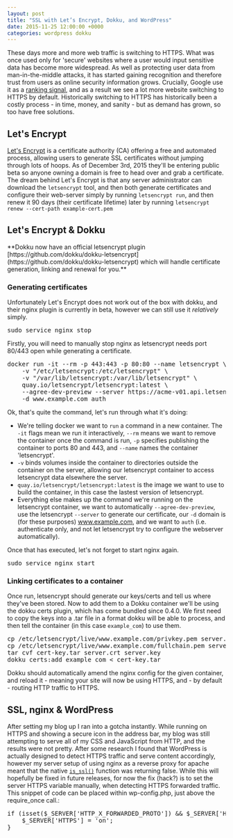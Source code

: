 ```yaml
---
layout: post
title: "SSL with Let’s Encrypt, Dokku, and WordPress"
date: 2015-11-25 12:00:00 +0000
categories: wordpress dokku
---
```

These days more and more web traffic is switching to HTTPS. What was once used only for 'secure' websites where a user would input sensitive data has become more widespread. As well as protecting user data from man-in-the-middle attacks, it has started gaining recognition and therefore trust from users as online security information grows. Crucially, Google use it as a [ranking signal](http://googlewebmastercentral.blogspot.co.uk/2014/08/https-as-ranking-signal.html), and as a result we see a lot more website switching to HTTPS by default. Historically switching to HTTPS has historically been a costly process - in time, money, and sanity - but as demand has grown, so too have free solutions.

## Let's Encrypt

[Let's Encrypt](https://letsencrypt.org/) is a certificate authority (CA) offering a free and automated process, allowing users to generate SSL certificates without jumping through lots of hoops. As of December 3rd, 2015 they'll be entering public beta so anyone owning a domain is free to head over and grab a certificate. The dream behind Let's Encrypt is that any server administrator can download the `letsencrypt` tool, and then both generate certificates and configure their web-server simply by running `letsencrypt run`, and then renew it 90 days (their certificate lifetime) later by running `letsencrypt renew --cert-path example-cert.pem`

## Let's Encrypt & Dokku

<div class="well" markdown="span">
**Dokku now have an official letsencrypt plugin [https://github.com/dokku/dokku-letsencrypt](https://github.com/dokku/dokku-letsencrypt) which will handle certificate generation, linking and renewal for you.**
</div>

### Generating certificates

Unfortunately Let's Encrypt does not work out of the box with dokku, and their nginx plugin is currently in beta, however we can still use it _relatively_ simply.

<pre>sudo service nginx stop</pre>

Firstly, you will need to manually stop nginx as letsencrypt needs port 80/443 open while generating a certificate.

<pre>docker run -it --rm -p 443:443 -p 80:80 --name letsencrypt \
    -v "/etc/letsencrypt:/etc/letsencrypt" \
    -v "/var/lib/letsencrypt:/var/lib/letsencrypt" \
    quay.io/letsencrypt/letsencrypt:latest \
    --agree-dev-preview --server https://acme-v01.api.letsencrypt.org/directory \
    -d www.example.com auth
</pre>

Ok, that's quite the command, let's run through what it's doing:

*   We're telling docker we want to `run` a command in a new container. The `-it` flags mean we run it interactively, `--rm` means we want to remove the container once the command is run, `-p` specifies publishing the container to ports 80 and 443, and `--name` names the container 'letsencrypt'.
*   `-v` binds volumes inside the container to directories outside the container on the server, allowing our letsencrypt container to access letsencrypt data elsewhere the server.
*   `quay.io/letsencrypt/letsencrypt:latest` is the image we want to use to build the container, in this case the lastest version of letsencrypt.
*   Everything else makes up the command we're running on the letsencrypt container, we want to automatically `--agree-dev-preview`, use the letsencrypt `--server` to generate our certificate, our `-d` domain is (for these purposes) www.example.com, and we want to `auth` (i.e. authenticate only, and not let letsencrypt try to configure the webserver automatically).

Once that has executed, let's not forget to start nginx again.

<pre>sudo service nginx start</pre>

### Linking certificates to a container

Once run, letsencrypt should generate our keys/certs and tell us where they've been stored. Now to add them to a Dokku container we'll be using the dokku certs plugin, which has come bundled since 0.4.0. We first need to copy the keys into a .tar file in a format dokku will be able to process, and then tell the container (in this case `example_com`) to use them.

<pre>cp /etc/letsencrypt/live/www.example.com/privkey.pem server.key
cp /etc/letsencrypt/live/www.example.com/fullchain.pem server.crt
tar cvf cert-key.tar server.crt server.key
dokku certs:add example_com < cert-key.tar
</pre>

Dokku should automatically amend the nginx config for the given container, and reload it - meaning your site will now be using HTTPS, and - by default - routing HTTP traffic to HTTPS.

## SSL, nginx & WordPress

After setting my blog up I ran into a gotcha instantly. While running on HTTPS and showing a secure icon in the address bar, my blog was still attempting to serve all of my CSS and JavaScript from HTTP, and the results were not pretty. After some research I found that WordPress is actually designed to detect HTTPS traffic and serve content accordingly, however my server setup of using nginx as a reverse proxy for apache meant that the native [`is_ssl()`](https://codex.wordpress.org/Function_Reference/is_ssl) function was returning false. While this will hopefully be fixed in future releases, for now the fix (hack?) is to set the server HTTPS variable manually, when detecting HTTPS forwarded traffic. This snippet of code can be placed within wp-config.php, just above the require_once call.:

<pre>if (isset($_SERVER['HTTP_X_FORWARDED_PROTO']) && $_SERVER['HTTP_X_FORWARDED_PROTO'] == 'https') {
    $_SERVER['HTTPS'] = 'on';
}
</pre>
